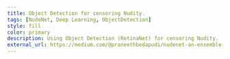 ```yaml
---
title: Object Detection for censoring Nudity.
tags: [NudeNet, Deep Learning, ObjectDetection]
style: fill
color: primary
description: Using Object Detection (RetinaNet) for censoring Nudity.
external_url: https://medium.com/@praneethbedapudi/nudenet-an-ensemble-of-neural-nets-for-nudity-detection-and-censoring-c8fcefa6cc92
---
```


